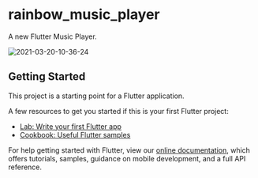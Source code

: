 # rainbow_music_player

A new Flutter Music Player.

![2021-03-20-10-36-24](https://user-images.githubusercontent.com/63946430/115958287-7a0cd880-a524-11eb-8f10-bd74d6318b3f.gif)


## Getting Started

This project is a starting point for a Flutter application.

A few resources to get you started if this is your first Flutter project:

- [Lab: Write your first Flutter app](https://flutter.dev/docs/get-started/codelab)
- [Cookbook: Useful Flutter samples](https://flutter.dev/docs/cookbook)

For help getting started with Flutter, view our
[online documentation](https://flutter.dev/docs), which offers tutorials,
samples, guidance on mobile development, and a full API reference.
